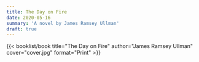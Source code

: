 ```yaml
---
title: The Day on Fire
date: 2020-05-16
summary: 'A novel by James Ramsey Ullman'
draft: true
---
```


{{< booklist/book
title="The Day on Fire"
author="James Ramsey Ullman"
cover="cover.jpg"
format="Print" >}}

